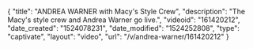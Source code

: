{
    "title": "ANDREA WARNER with Macy's Style Crew",
    "description": "The Macy's style crew and Andrea Warner go live.",
    "videoid": "161420212",
    "date_created": "1524078231",
    "date_modified": "1524252808",
    "type": "captivate",
    "layout": "video",
    "url": "\/v\/andrea-warner\/161420212"
}